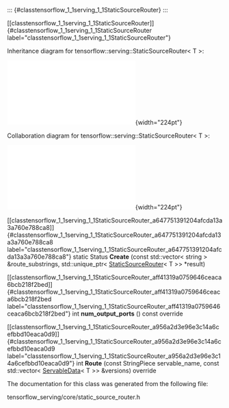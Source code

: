 ::: {#classtensorflow_1_1serving_1_1StaticSourceRouter}
:::

[\[classtensorflow\_1\_1serving\_1\_1StaticSourceRouter\]]{#classtensorflow_1_1serving_1_1StaticSourceRouter
label="classtensorflow_1_1serving_1_1StaticSourceRouter"}

Inheritance diagram for tensorflow::serving::StaticSourceRouter$<$ T
$>$:

![image](classtensorflow_1_1serving_1_1StaticSourceRouter__inherit__graph.pdf){width="224pt"}

Collaboration diagram for tensorflow::serving::StaticSourceRouter$<$ T
$>$:

![image](classtensorflow_1_1serving_1_1StaticSourceRouter__coll__graph.pdf){width="224pt"}

[\[classtensorflow\_1\_1serving\_1\_1StaticSourceRouter\_a647751391204afcda13a3a760e788ca8\]]{#classtensorflow_1_1serving_1_1StaticSourceRouter_a647751391204afcda13a3a760e788ca8
label="classtensorflow_1_1serving_1_1StaticSourceRouter_a647751391204afcda13a3a760e788ca8"}
static Status **Create** (const std::vector$<$ string $>$
&route\_substrings, std::unique\_ptr$<$
[StaticSourceRouter](#classtensorflow_1_1serving_1_1StaticSourceRouter)$<$
T $>$$>$ $\ast$result)

[\[classtensorflow\_1\_1serving\_1\_1StaticSourceRouter\_aff41319a0759646ceaca6bcb218f2bed\]]{#classtensorflow_1_1serving_1_1StaticSourceRouter_aff41319a0759646ceaca6bcb218f2bed
label="classtensorflow_1_1serving_1_1StaticSourceRouter_aff41319a0759646ceaca6bcb218f2bed"}
int **num\_output\_ports** () const override

[\[classtensorflow\_1\_1serving\_1\_1StaticSourceRouter\_a956a2d3e96e3c14a6cefbbd10eaca0d9\]]{#classtensorflow_1_1serving_1_1StaticSourceRouter_a956a2d3e96e3c14a6cefbbd10eaca0d9
label="classtensorflow_1_1serving_1_1StaticSourceRouter_a956a2d3e96e3c14a6cefbbd10eaca0d9"}
int **Route** (const StringPiece servable\_name, const std::vector$<$
[ServableData](#classtensorflow_1_1serving_1_1ServableData)$<$ T $>$$>$
&versions) override

The documentation for this class was generated from the following file:

tensorflow\_serving/core/static\_source\_router.h
